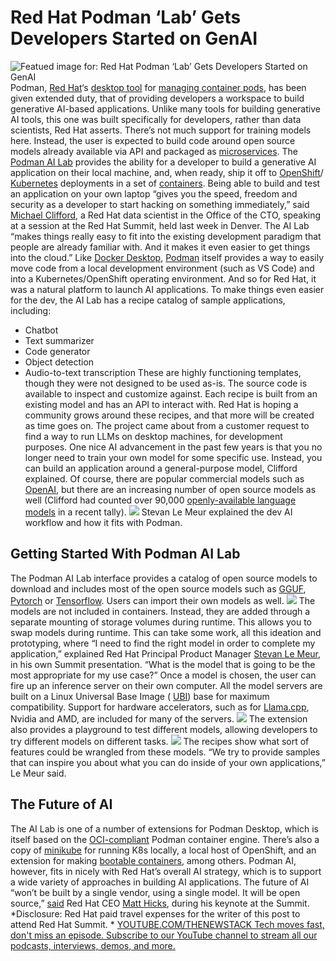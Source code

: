 # Red Hat Podman ‘Lab’ Gets Developers Started on GenAI
![Featued image for: Red Hat Podman ‘Lab’ Gets Developers Started on GenAI](https://cdn.thenewstack.io/media/2024/05/051f11ac-podmanai-summit-1024x708.jpg)
Podman,
[Red Hat](https://www.openshift.com/try?utm_content=inline+mention)‘s [desktop tool](https://thenewstack.io/red-hat-podman-container-engine-gets-a-desktop-interface/) for [managing container pods](https://thenewstack.io/check-out-podman-red-hats-daemon-less-docker-alternative/), has been given extended duty, that of providing developers a workspace to build generative AI-based applications.
Unlike many tools for building generative AI tools, this one was built specifically for developers, rather than data scientists, Red Hat asserts. There’s not much support for training models here. Instead, the user is expected to build code around open source models already available via API and packaged as
[microservices](https://thenewstack.io/microservices/).
The
[Podman AI Lab](https://github.com/containers/podman-desktop-extension-ai-lab) provides the ability for a developer to build a generative AI application on their local machine, and, when ready, ship it off to [OpenShift](https://www.openshift.com/try?utm_content=inline+mention)/ [Kubernetes](https://thenewstack.io/kubernetes/) deployments in a set of [containers](https://thenewstack.io/containers/).
Being able to build and test an application on your own laptop “gives you the speed, freedom and security as a developer to start hacking on something immediately,” said
[Michael Clifford](https://www.linkedin.com/in/jamesmichaelclifford/), a Red Hat data scientist in the Office of the CTO, speaking at a session at the Red Hat Summit, held last week in Denver. The AI Lab “makes things really easy to fit into the existing development paradigm that people are already familiar with. And it makes it even easier to get things into the cloud.”
Like
[Docker Desktop](https://thenewstack.io/create-a-development-environment-in-docker-desktop/), [Podman](https://podman.io/) itself provides a way to easily move code from a local development environment (such as VS Code) and into a Kubernetes/OpenShift operating environment. And so for Red Hat, it was a natural platform to launch AI applications.
To make things even easier for the dev, the AI Lab has a recipe catalog of sample applications, including:
- Chatbot
- Text summarizer
- Code generator
- Object detection
- Audio-to-text transcription
These are highly functioning templates, though they were not designed to be used as-is. The source code is available to inspect and customize against. Each recipe is built from an existing model and has an API to interact with. Red Hat is hoping a community grows around these recipes, and that more will be created as time goes on.
The project came about from a customer request to find a way to run LLMs on desktop machines, for development purposes.
One nice AI advancement in the past few years is that you no longer need to train your own model for some specific use. Instead, you can build an application around a general-purpose model, Clifford explained.
Of course, there are popular commercial models such as
[OpenAI](https://thenewstack.io/beyond-chatgpt-exploring-the-openai-platform/), but there are an increasing number of open source models as well (Clifford had counted over 90,000 [ openly-available language models](https://thenewstack.io/large-language-models-open-source-llms-in-2023/) in a recent tally). ![](https://cdn.thenewstack.io/media/2024/05/a7b1a03f-stevan_lemeur-1024x686.jpg)
Stevan Le Meur explained the dev AI workflow and how it fits with Podman.
## Getting Started With Podman AI Lab
The Podman AI Lab interface provides a catalog of open source models to download and includes most of the open source models such as
[GGUF](https://github.com/ggerganov/ggml/blob/master/docs/gguf.md), [Pytorch](https://pytorch.org/) or [Tensorflow](https://www.tensorflow.org/). Users can import their own models as well. ![](https://cdn.thenewstack.io/media/2024/05/ee20814f-download-model.gif)
The models are not included in containers. Instead, they are added through a separate mounting of storage volumes during runtime. This allows you to swap models during runtime.
This can take some work, all this ideation and prototyping, where “I need to find the right model in order to complete my application,” explained Red Hat Principal Product Manager
[Stevan Le Meur](https://www.linkedin.com/in/stevanlemeur/?originalSubdomain=fr), in his own Summit presentation. “What is the model that is going to be the most appropriate for my use case?”
Once a model is chosen, the user can fire up an inference server on their own computer. All the model servers are built on a Linux Universal Base Image (
[UBI](https://www.redhat.com/en/blog/introducing-red-hat-universal-base-image)) base for maximum compatibility. Support for hardware accelerators, such as for [Llama.cpp](https://python.langchain.com/v0.1/docs/integrations/llms/llamacpp/), Nvidia and AMD, are included for many of the servers. ![](https://cdn.thenewstack.io/media/2024/05/a4ba0b90-start-inference-server.gif)
The extension also provides a playground to test different models, allowing developers to try different models on different tasks.
![](https://cdn.thenewstack.io/media/2024/05/8fc8c615-playground.gif)
The recipes show what sort of features could be wrangled from these models. “We try to provide samples that can inspire you about what you can do inside of your own applications,” Le Meur said.
## The Future of AI
The AI Lab is one of a number of extensions for Podman Desktop, which is itself based on the
[OCI-compliant](https://thenewstack.io/open-container-initiative-launches-container-image-format-spec/) Podman container engine. There’s also a copy of [minikube](https://thenewstack.io/install-minikube-on-ubuntu-linux-for-easy-kubernetes-development/) for running K8s locally, a local host of OpenShift, and an extension for making [bootable containers](https://thenewstack.io/red-hat-rethinks-the-linux-distro-for-the-container-age/), among others.
Podman AI, however, fits in nicely with Red Hat’s overall AI strategy, which is to support a wide variety of approaches in building AI applications.
The future of AI “won’t be built by a single vendor, using a single model. It will be open source,”
[said](https://twitter.com/Joab_Jackson/status/1787849813851017720) Red Hat CEO [Matt Hicks](https://www.redhat.com/en/about/company/leadership/matt-hicks), during his keynote at the Summit. *Disclosure: Red Hat paid travel expenses for the writer of this post to attend Red Hat Summit. * [
YOUTUBE.COM/THENEWSTACK
Tech moves fast, don't miss an episode. Subscribe to our YouTube
channel to stream all our podcasts, interviews, demos, and more.
](https://youtube.com/thenewstack?sub_confirmation=1)